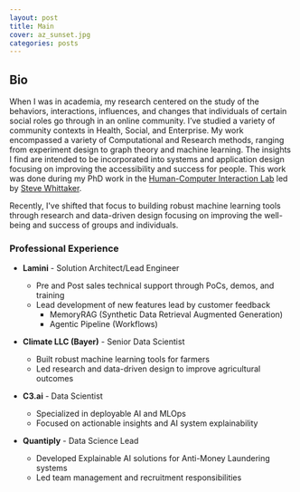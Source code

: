 ```yaml
---
layout: post
title: Main
cover: az_sunset.jpg
categories: posts
---
```


## Bio

When I was in academia, my research centered on the study of the behaviors, interactions, influences, and changes that individuals of certain social roles go through in an online community. I’ve studied a variety of community contexts in Health, Social, and Enterprise. My work encompassed a variety of Computational and Research methods, ranging from experiment design to graph theory and machine learning. The insights I find are intended to be incorporated into systems and application design focusing on improving the accessibility and success for people. This work was done during my PhD work in the [Human-Computer Interaction Lab](https://people.ucsc.edu/~swhittak/Steve_Whittaker_Santa_Cruz_HCI/HCI_Lab_People.html) led by [Steve Whittaker](https://people.ucsc.edu/~swhittak/Steve_Whittaker_Santa_Cruz_HCI/Steve_Whittaker.html).

Recently, I've shifted that focus to building robust machine learning tools through research and data-driven design focusing on improving the well-being and success of groups and individuals. 

### Professional Experience

- **Lamini** - Solution Architect/Lead Engineer
  - Pre and Post sales technical support through PoCs, demos, and training
  - Lead development of new features lead by customer feedback
    - MemoryRAG (Synthetic Data Retrieval Augmented Generation)
    - Agentic Pipeline (Workflows)

- **Climate LLC (Bayer)** - Senior Data Scientist
  - Built robust machine learning tools for farmers
  - Led research and data-driven design to improve agricultural outcomes

- **C3.ai** - Data Scientist
  - Specialized in deployable AI and MLOps
  - Focused on actionable insights and AI system explainability

- **Quantiply** - Data Science Lead
  - Developed Explainable AI solutions for Anti-Money Laundering systems
  - Led team management and recruitment responsibilities

